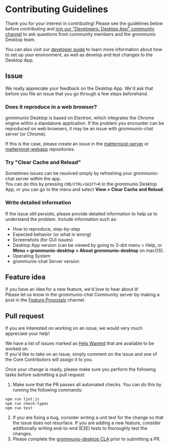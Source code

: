 # Contributing Guidelines
Thank you for your interest in contributing! Please see the guidelines below before contributing and [join our "Developers: Desktop App" community channel](https://community.mattermost.com/core/channels/desktop-app) to ask questions from community members and the grommunio Desktop team.

You can also visit our [developer guide](https://developers.mattermost.com/contribute/desktop/) to learn more information about how to set up your environment, as well as develop and test changes to the Desktop App.

## Issue
We really appreciate your feedback on the Desktop App. We'd ask that before you file an issue that you go through a few steps beforehand.

### Does it reproduce in a web browser?
grommunio Desktop is based on Electron, which integrates the Chrome engine within a standalone application.
If the problem you encounter can be reproduced on web browsers, it may be an issue with grommunio-chat server (or Chrome).

If this is the case, please create an issue in the [mattermost-server](https://github.com/mattermost/mattermost-server) or [mattermost-webapp](https://github.com/mattermost/mattermost-webapp) repositories.

### Try "Clear Cache and Reload"
Sometimes issues can be resolved simply by refreshing your grommunio-chat server within the app.  
You can do this by pressing `CMD/CTRL+SHIFT+R` in the grommunio Desktop App, or you can go to the menu and select **View > Clear Cache and Reload**.

### Write detailed information
If the issue still persists, please provide detailed information to help us to understand the problem. Include information such as:
* How to reproduce, step-by-step
* Expected behavior (or what is wrong)
* Screenshots (for GUI issues)
* Desktop App version (can be viewed by going to 3-dot menu > Help, or **Menu > grommunio-desktop > About grommunio-desktop** on macOS).
* Operating System
* grommunio-chat Server version

## Feature idea
If you have an idea for a new feature, we'd love to hear about it!  
Please let us know in the grommunio-chat Community server by making a post in the [Feature Proposals](https://community-daily.mattermost.com/core/channels/feature-ideas) channel.

## Pull request
If you are interested on working on an issue, we would very much appreciate your help!

We have a list of issues marked as [Help Wanted](https://mattermost.com/pl/help-wanted-desktop) that are available to be worked on.  
If you'd like to take on an issue, simply comment on the issue and one of the Core Contributors will assign it to you.

Once your change is ready, please make sure you perform the following tasks before submitting a pull request:
1. Make sure that the PR passes all automated checks. You can do this by running the following commands:
```
npm run lint:js
npm run check-types
npm run test
```
2. If you are fixing a bug, consider writing a unit test for the change so that the issue does not resurface. If you are adding a new feature, consider additionally writing end-to-end (E2E) tests to thoroughly test the changes.
3. Please complete the [grommunio-desktop CLA](https://mattermost.com/contribute/) prior to submitting a PR.
